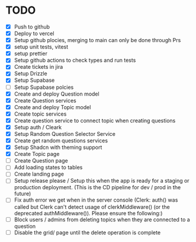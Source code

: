 # TODO

- [x] Push to github
- [x] Deploy to vercel
- [x] Setup github plocies, merging to main can only be done through Prs
- [x] setup unit tests, vitest
- [x] setup prettier
- [x] Setup github actions to check types and run tests
- [x] Create tickets in jira
- [x] Setup Drizzle
- [x] Setup Supabase
- [ ] Setup Supabase polcies
- [x] Create and deploy Question model
- [x] Create Question services
- [x] Create and deploy Topic model
- [x] Create topic services
- [x] Create question service to connect topic when creating questions
- [x] Setup auth / Cleark
- [x] Setup Random Question Selector Service
- [x] Create get random questions services
- [x] Setup Shadcn with theming support
- [x] Create Topic page
- [ ] Create Question page
- [ ] Add loading states to tables
- [ ] Create landing page
- [ ] Setup release please / Setup this when the app is ready for a staging or production deployment. (This is the CD pipeline for dev / prod in the future)
- [ ] Fix auth error we get when in the server console (Clerk: auth() was called but Clerk can't detect usage of clerkMiddleware() (or the deprecated authMiddleware()). Please ensure the following:)
- [ ] Block users / admins from deleting topics when they are connected to a question
- [ ] Disable the grid/ page until the delete operation is complete